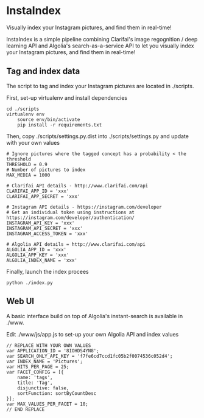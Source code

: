 # InstaIndex

Visually index your Instagram pictures, and find them in real-time!

InstaIndex is a simple pipeline combining Clarifai's image regognition / deep learning API and Algolia's search-as-a-service API to let you visually index your Instagram pictures, and find them in real-time!

## Tag and index data

The script to tag and index your Instagram pictures are located in ./scripts.

First, set-up virtualenv and install dependencies

    cd ./scripts
    virtualenv env
		source env/bin/activate
		pip install -r requirements.txt
		
Then, copy ./scripts/settings.py.dist into ./scripts/settings.py and update with your own values

    # Ignore pictures where the tagged concept has a probability < the threshold
    THRESHOLD = 0.9
    # Number of pictures to index
    MAX_MEDIA = 1000
    
    # Clarifai API details - http://www.clarifai.com/api
    CLARIFAI_APP_ID = 'xxx'
    CLARIFAI_APP_SECRET = 'xxx'
    
    # Instagram API details - https://instagram.com/developer
    # Get an individual token using instructions at https://instagram.com/developer/authentication/
    INSTAGRAM_API_KEY = 'xxx'
    INSTAGRAM_API_SECRET = 'xxx'
    INSTAGRAM_ACCESS_TOKEN = 'xxx'
    
    # Algolia API details = http://www.clarifai.com/api
    ALGOLIA_APP_ID = 'xxx'
    ALGOLIA_APP_KEY = 'xxx'
    ALGOLIA_INDEX_NAME = 'xxx'

Finally, launch the index procees

    python ./index.py

## Web UI

A basic interface build on top of Algolia's instant-search is available in ./www.

Edit ./www/js/app.js to set-up your own Algolia API and index values

    // REPLACE WITH YOUR OWN VALUES
    var APPLICATION_ID = '8IOHDS4YN8';
    var SEARCH_ONLY_API_KEY = 'f7fe6cd7ccd1fc05b2f0074536c052d4';
    var INDEX_NAME = 'Pictures';
    var HITS_PER_PAGE = 25;
    var FACET_CONFIG = [{ 
        name: 'tags', 
        title: 'Tag', 
        disjunctive: false, 
        sortFunction: sortByCountDesc 
    }];
    var MAX_VALUES_PER_FACET = 10;
    // END REPLACE

